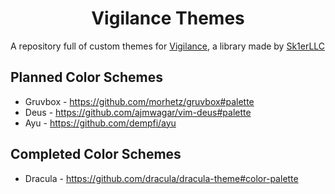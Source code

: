<div align = "center">

# Vigilance Themes

</div>

A repository full of custom themes for [Vigilance](https://github.com/Sk1erLLC/Vigilance), a library made by [Sk1erLLC](https://github.com/Sk1erLLC)

## Planned Color Schemes

* Gruvbox - https://github.com/morhetz/gruvbox#palette
* Deus - https://github.com/ajmwagar/vim-deus#palette
* Ayu - https://github.com/dempfi/ayu

## Completed Color Schemes
* Dracula - https://github.com/dracula/dracula-theme#color-palette